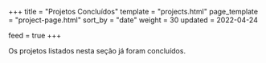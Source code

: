 +++
title = "Projetos Concluídos"
template = "projects.html"
page_template = "project-page.html"
sort_by = "date"
weight = 30
updated = 2022-04-24

feed = true
+++

Os projetos listados nesta seção já foram concluídos.
